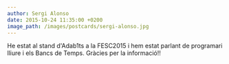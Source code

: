 ```yaml
---
author: Sergi Alonso
date: 2015-10-24 11:35:00 +0200
image_path: /images/postcards/sergi-alonso.jpg
---
```

He estat al stand d'Adab1ts a la FESC2015 i hem estat parlant de programari lliure i els Bancs de Temps. Gràcies per la informació!!
